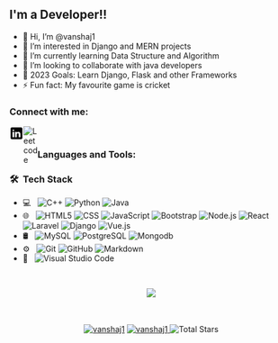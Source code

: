## I'm a Developer!!

- 👋 Hi, I’m @vanshaj1
- 👀 I’m interested in Django and MERN projects
- 🌱 I’m currently learning Data Structure and Algorithm 
- 👯 I’m looking to collaborate with java developers
- 🥅 2023 Goals: Learn Django, Flask and other Frameworks
- ⚡ Fun fact: My favourite game is cricket

### Connect with me:

[<img align="left" alt="LinkedIn" width="25px" src="https://github.com/simple-icons/simple-icons/blob/develop/icons/linkedin.svg" />](https://www.linkedin.com/in/vanshaj-sharma-a97503194/)
[<img align="left" alt="Leetcode" width="25px" src="https://github.com/simple-icons/simple-icons/blob/develop/icons/leetcode.svg" />](https://leetcode.com/vanshaj_0612/)
<br>

### Languages and Tools:

<h3> 🛠 &nbsp;Tech Stack</h3>

- 💻 &nbsp;
  ![C++](https://img.shields.io/badge/-C++-333333?style=flat&logo=C%2B%2B&logoColor=00599C)
  ![Python](https://img.shields.io/badge/-Python-333333?style=flat&logo=python)
  ![Java](https://img.shields.io/badge/-Java-333333?style=flat&logo=Java&logoColor=007396)
- 🌐 &nbsp;
  ![HTML5](https://img.shields.io/badge/-HTML5-333333?style=flat&logo=HTML5)
  ![CSS](https://img.shields.io/badge/-CSS-333333?style=flat&logo=CSS3&logoColor=1572B6)
  ![JavaScript](https://img.shields.io/badge/-JavaScript-333333?style=flat&logo=javascript)
  ![Bootstrap](https://img.shields.io/badge/-Bootstrap-333333?style=flat&logo=bootstrap&logoColor=563D7C)
  ![Node.js](https://img.shields.io/badge/-Node.js-333333?style=flat&logo=node.js)
  ![React](https://img.shields.io/badge/-React-333333?style=flat&logo=react)
  ![Laravel](https://img.shields.io/badge/-Laravel-333333?style=flat&logo=laravel)
  ![Django](https://img.shields.io/badge/-Django-333333?style=flat&logo=django)
  ![Vue.js](https://img.shields.io/badge/-vue.js-333333?style=flat&logo=vue.js)
  <!---![Rails](https://img.shields.io/badge/-Rails-333333?style=flat&logo=ruby)--->
- 🛢 &nbsp;
  ![MySQL](https://img.shields.io/badge/-MySQL-333333?style=flat&logo=mysql)
  ![PostgreSQL](https://img.shields.io/badge/-PostgreSQL-333333?style=flat&logo=postgresql)
  ![Mongodb](https://img.shields.io/badge/-Mongodb-333333?style=flat&logo=mongodb)
- ⚙️ &nbsp;
  ![Git](https://img.shields.io/badge/-Git-333333?style=flat&logo=git)
  ![GitHub](https://img.shields.io/badge/-GitHub-333333?style=flat&logo=github)
  ![Markdown](https://img.shields.io/badge/-Markdown-333333?style=flat&logo=markdown)
- 🔧 &nbsp;
  ![Visual Studio Code](https://img.shields.io/badge/-Visual%20Studio%20Code-333333?style=flat&logo=visual-studio-code&logoColor=007ACC)

<br/>
<p align="center">
<img src="https://github-readme-stats.vercel.app/api?username=vanshaj1&&show_icons=true&title_color=ffffff&icon_color=bb2acf&text_color=daf7dc&bg_color=151515">
</p>
<br/>
<p align="center"> 
	<a href="https://github.com/vanshaj1"><img src="https://komarev.com/ghpvc/?username=vanshaj1" alt="vanshaj1"/></a>
	<a href="https://github.com/vanshaj1?tab=repositories"><img src="https://badges.pufler.dev/repos/vanshaj1" alt="vanshaj1" /> </a>
	<img src="https://img.shields.io/github/stars/vanshaj1?label=Stars" alt="Total Stars">
</p>

<!---
vanshaj1/vanshaj1 is a ✨ special ✨ repository because its `README.md` (this file) appears on your GitHub profile.
You can click the Preview link to take a look at your changes.
--->
